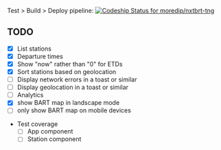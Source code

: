 Test > Build > Deploy pipeline: [ ![Codeship Status for moredip/nxtbrt-tng](https://app.codeship.com/projects/ec34a510-85b1-0135-f802-220190e080c8/status?branch=master)](https://app.codeship.com/projects/247979)

## TODO
- [x] List stations
- [x] Departure times
- [x] Show "now" rather than "0" for ETDs
- [x] Sort stations based on geolocation
- [ ] Display network errors in a toast or similar
- [ ] Display geolocation in a toast or similar
- [ ] Analytics
- [x] show BART map in landscape mode
- [ ] only show BART map on mobile devices

- Test coverage
  - [ ] App component
  - [ ] Station component
